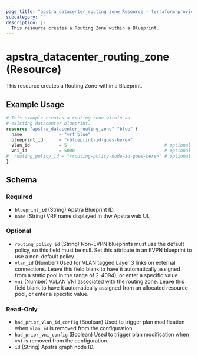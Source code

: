 ```yaml
---
page_title: "apstra_datacenter_routing_zone Resource - terraform-provider-apstra"
subcategory: ""
description: |-
  This resource creates a Routing Zone within a Blueprint.
---
```


# apstra_datacenter_routing_zone (Resource)

This resource creates a Routing Zone within a Blueprint.

## Example Usage

```terraform
# This example creates a routing zone within an
# existing datacenter blueprint.
resource "apstra_datacenter_routing_zone" "blue" {
  name              = "vrf blue"
  blueprint_id      = "<blueprint-id-goes-here>"
  vlan_id           = 5                                     # optional
  vni_id            = 5000                                  # optional
#  routing_policy_id = "<routing-policy-node-id-goes-here>" # optional
}
```

<!-- schema generated by tfplugindocs -->
## Schema

### Required

- `blueprint_id` (String) Apstra Blueprint ID.
- `name` (String) VRF name displayed in thw Apstra web UI.

### Optional

- `routing_policy_id` (String) Non-EVPN blueprints must use the default policy, so this field must be null. Set this attribute in an EVPN blueprint to use a non-default policy.
- `vlan_id` (Number) Used for VLAN tagged Layer 3 links on external connections. Leave this field blank to have it automatically assigned from a static pool in the range of 2-4094), or enter a specific value.
- `vni` (Number) VxLAN VNI associated with the routing zone. Leave this field blank to have it automatically assigned from an allocated resource pool, or enter a specific value.

### Read-Only

- `had_prior_vlan_id_config` (Boolean) Used to trigger plan modification when `vlan_id` is removed from the configuration.
- `had_prior_vni_config` (Boolean) Used to trigger plan modification when `vni` is removed from the configuration.
- `id` (String) Apstra graph node ID.
